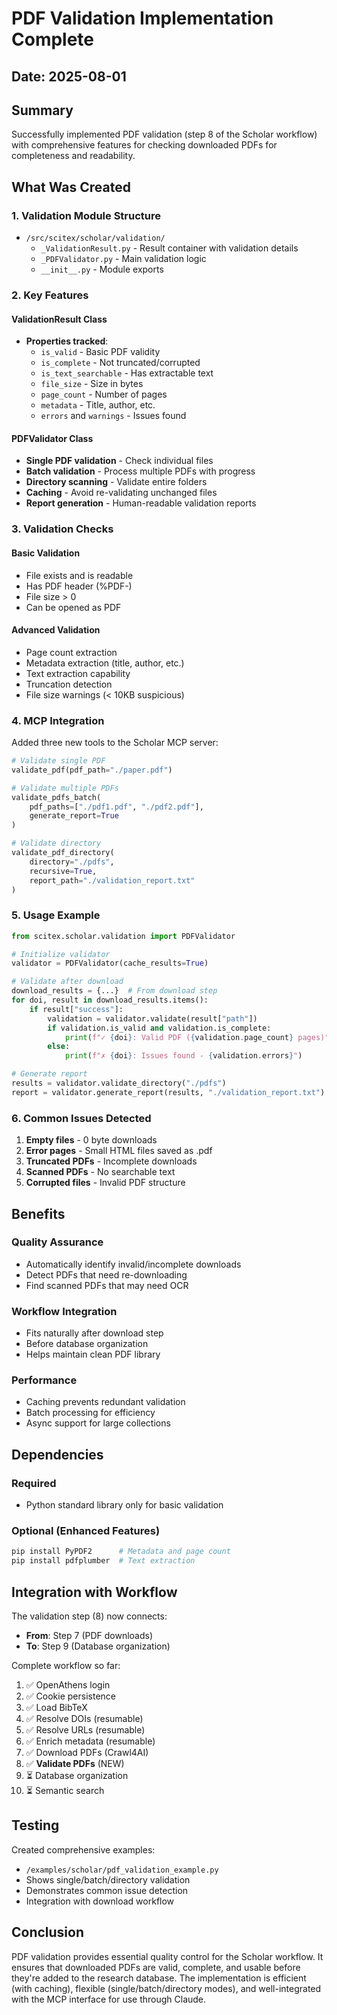 # PDF Validation Implementation Complete

## Date: 2025-08-01

## Summary
Successfully implemented PDF validation (step 8 of the Scholar workflow) with comprehensive features for checking downloaded PDFs for completeness and readability.

## What Was Created

### 1. Validation Module Structure
- `/src/scitex/scholar/validation/`
  - `_ValidationResult.py` - Result container with validation details
  - `_PDFValidator.py` - Main validation logic
  - `__init__.py` - Module exports

### 2. Key Features

#### ValidationResult Class
- **Properties tracked**:
  - `is_valid` - Basic PDF validity
  - `is_complete` - Not truncated/corrupted
  - `is_text_searchable` - Has extractable text
  - `file_size` - Size in bytes
  - `page_count` - Number of pages
  - `metadata` - Title, author, etc.
  - `errors` and `warnings` - Issues found

#### PDFValidator Class
- **Single PDF validation** - Check individual files
- **Batch validation** - Process multiple PDFs with progress
- **Directory scanning** - Validate entire folders
- **Caching** - Avoid re-validating unchanged files
- **Report generation** - Human-readable validation reports

### 3. Validation Checks

#### Basic Validation
- File exists and is readable
- Has PDF header (%PDF-)
- File size > 0
- Can be opened as PDF

#### Advanced Validation
- Page count extraction
- Metadata extraction (title, author, etc.)
- Text extraction capability
- Truncation detection
- File size warnings (< 10KB suspicious)

### 4. MCP Integration

Added three new tools to the Scholar MCP server:

```python
# Validate single PDF
validate_pdf(pdf_path="./paper.pdf")

# Validate multiple PDFs
validate_pdfs_batch(
    pdf_paths=["./pdf1.pdf", "./pdf2.pdf"],
    generate_report=True
)

# Validate directory
validate_pdf_directory(
    directory="./pdfs",
    recursive=True,
    report_path="./validation_report.txt"
)
```

### 5. Usage Example

```python
from scitex.scholar.validation import PDFValidator

# Initialize validator
validator = PDFValidator(cache_results=True)

# Validate after download
download_results = {...}  # From download step
for doi, result in download_results.items():
    if result["success"]:
        validation = validator.validate(result["path"])
        if validation.is_valid and validation.is_complete:
            print(f"✓ {doi}: Valid PDF ({validation.page_count} pages)")
        else:
            print(f"✗ {doi}: Issues found - {validation.errors}")

# Generate report
results = validator.validate_directory("./pdfs")
report = validator.generate_report(results, "./validation_report.txt")
```

### 6. Common Issues Detected

1. **Empty files** - 0 byte downloads
2. **Error pages** - Small HTML files saved as .pdf
3. **Truncated PDFs** - Incomplete downloads
4. **Scanned PDFs** - No searchable text
5. **Corrupted files** - Invalid PDF structure

## Benefits

### Quality Assurance
- Automatically identify invalid/incomplete downloads
- Detect PDFs that need re-downloading
- Find scanned PDFs that may need OCR

### Workflow Integration
- Fits naturally after download step
- Before database organization
- Helps maintain clean PDF library

### Performance
- Caching prevents redundant validation
- Batch processing for efficiency
- Async support for large collections

## Dependencies

### Required
- Python standard library only for basic validation

### Optional (Enhanced Features)
```bash
pip install PyPDF2      # Metadata and page count
pip install pdfplumber  # Text extraction
```

## Integration with Workflow

The validation step (8) now connects:
- **From**: Step 7 (PDF downloads)
- **To**: Step 9 (Database organization)

Complete workflow so far:
1. ✅ OpenAthens login
2. ✅ Cookie persistence  
3. ✅ Load BibTeX
4. ✅ Resolve DOIs (resumable)
5. ✅ Resolve URLs (resumable)
6. ✅ Enrich metadata (resumable)
7. ✅ Download PDFs (Crawl4AI)
8. ✅ **Validate PDFs** (NEW)
9. ⏳ Database organization
10. ⏳ Semantic search

## Testing

Created comprehensive examples:
- `/examples/scholar/pdf_validation_example.py`
- Shows single/batch/directory validation
- Demonstrates common issue detection
- Integration with download workflow

## Conclusion

PDF validation provides essential quality control for the Scholar workflow. It ensures that downloaded PDFs are valid, complete, and usable before they're added to the research database. The implementation is efficient (with caching), flexible (single/batch/directory modes), and well-integrated with the MCP interface for use through Claude.